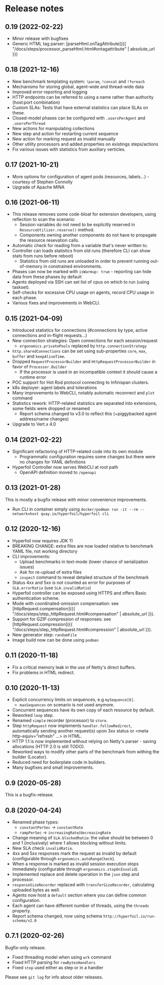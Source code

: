 ---
---
# Release notes

## 0.19 (2022-02-22)

* Minor release with bugfixes
* Generic HTML tag parser: [parseHtml.onTagAttribute]({{ "/docs/steps/processor_parseHtml.html#ontagattribute" | absolute_url }})

## 0.18 (2021-12-16)

* New benchmark templating system: `!param`, `!concat` and `!foreach`
* Mechanisms for storing global, agent-wide and thread-wide data
* Improved error reporting and logging
* HTTP endpoints can be referred to using a name rather than authority (host:port combination)
* Custom SLAs: Tests that have external statistics can place SLAs on these.
* Closed-model phases can be configured with `.usersPerAgent` and `.usersPerThread`
* New actions for manipulating collections 
* New step and action for restarting current sequence
* New action for marking request as invalid manually
* Other utility processors and added properties on existings steps/actions
* Fix various issues with statistics from auxiliary verticles.

## 0.17 (2021-10-21)

* More options for configuration of agent pods (resources, labels...) - courtesy of Stephen Connolly
* Upgrade of Apache MINA 

## 0.16 (2021-06-11)

* This release removes some code-bloat for extension developers, using reflection to scan the scenario:
    * Session variables do not need to be explicitly reserved in `ResourceUtilizer.reserve()` method.
    * Components owning another components do not have to propagate the resource resevation calls.
* Automatic check for reading from a variable that's never written to.
* Controller can loads statistics from old runs (therefore CLI can show stats from runs before reboot)
    * Statistics from old runs are unloaded in order to prevent running out-of-memory in constrained environments.
* Phases can now be marked with `isWarmup: true` - reporting can hide data from these phases by default
* Agents deployed via SSH can set list of cpus on which to run (using taskset).
* Self-checks for excessive CPU usage on agents, record CPU usage in each phase.
* Various fixes and improvements in WebCLI.


## 0.15 (2021-04-09)

* Introduced statistics for connections (#connections by type, active connections and in-flight requests...)
* New connection strategies: Open connections for each session/request
    * `ergonomics.privatePools` replaced by `http.connectionStrategy`
* `http.sharedConnections` can be set using sub-properties `core`, `max`, `buffer` and `keepAliveTime`.
* Dropped `RequestProcessorBuilder` and `HttpRequestProcessorBuilder` in favor of `Processor.Builder`
    * If the processor is used in an incompatible context it should cause a runtime error
* POC support for Hot Rod protocol connecting to Infinispan clusters.
* k8s deployer: agent labels and tolerations
* Many improvements to WebCLI, notably automatic reconnect and `plot` command
* Statistics rework: HTTP-related statistics are separated into extensions, some fields were dropped or renamed
    * Report schema changed to v3.0 to reflect this (+piggybacked agent address/name changes)
* Upgrade to Vert.x 4.0

## 0.14 (2021-02-22)

* Significant refactoring of HTTP-related code into its own module
    * Programmatic configuration requires some changes but there were no changes for YAML definitions
* Hyperfoil Controller now serves WebCLI at root path
    * OpenAPI definition moved to `/openapi`

## 0.13 (2021-01-28)

This is mostly a bugfix release with minor convenience improvements.

* Run CLI in container simply using `docker/podman run -it --rm --network=host quay.io/hyperfoil/hyperfoil cli`

## 0.12 (2020-12-16)

* Hyperfoil now requires JDK 11
* BREAKING CHANGE: extra files are now loaded relative to benchmark YAML file, not working directory
* CLI improvements:
    * Upload benchmarks in text-mode (lower chance of serialization issues)
    * Ask for re-upload of extra files
    * `inspect` command to reveal detailed structure of the benchmark
* Status 4xx and 5xx is not counted as error for purposes of `SLA.errorRatio` (use `SLA.invalidRatio`)
* Hyperfoil controller can be exposed using HTTPS and offers Basic authentication scheme.
* Mode with coordinated-omission compensation: see [httpRequest.compensation]({{ "/docs/steps/step_httpRequest.html#compensation" | absolute_url }}).
* Support for GZIP compression of responses: see [httpRequest.compression]({{ "/docs/steps/step_httpRequest.html#compression" | absolute_url }}).
* New generator step: `randomFile`
* Image build now can be done using `podman`

## 0.11 (2020-11-18)

* Fix a critical memory leak in the use of Netty's direct buffers.
* Fix problems in HTML redirect.

## 0.10 (2020-11-13)

* Explicit concurrency limits on sequences, e.g `mySequence[6]`.
    * `maxSequences` on scenario is not used anymore.
* Concurrent sequences have its own copy of each resource by default.
* Reworked `loop` step.
* Renamed `simple` recorder (processor) to `store`.
* Step `httpRequest` now implements `handler.followRedirect`, automatically sending another request(s) upon 3xx status or &lt;meta http-equiv="refresh" ...&gt; in HTML.
* HTTP 1.1 is now implemented without relying on Netty's parser - saving allocations (HTTP 2.0 is still TODO).
* Reworked ways to modify other parts of the benchmark from withing the builder (Locator).
* Reduced need for boilerplate code in builders.
* Many bugfixes and small improvements.

## 0.9 (2020-05-28)

This is a bugfix-release.

## 0.8 (2020-04-24)

* Renamed phase types:
    * `constantPerSec` &rarr; `constantRate`
    * `rampPerSec` &rarr; `increasingRate`/`decreasingRate`
* Change meaning of `SLA.blockedRatio`: the value should be between 0 and 1 (inclusively) where 1 allows blocking without limits.
* New SLA check `invalidRatio`.
* 4xx and 5xx responses mark the request as invalid by default (configurable through `ergonomics.autoRangeCheck`).
* When a response is marked as invalid session execution stops immediately (configurable through `ergonomics.stopOnInvalid`).
* Implemented replace and delete operation in the `json` step and processor.
* `responseSizeRecorder` replaced with `transferSizeRecorder`, calculating uploaded bytes as well.
* Agents now host a `default` section where you can define common configuration.
* Each agent can have different number of threads, using the `threads` property.
* Report schema changed, now using schema `http://hyperfoil.io/run-schema/v2.0`

## 0.7.1 (2020-02-26)

Bugfix-only release.

* Fixed threading model when using `wrk` command
* Fixed HTTP parsing for `rawBytesHandlers`
* Fixed `stop` used either as step or in a handler

Please see `git log` for info about older releases.
